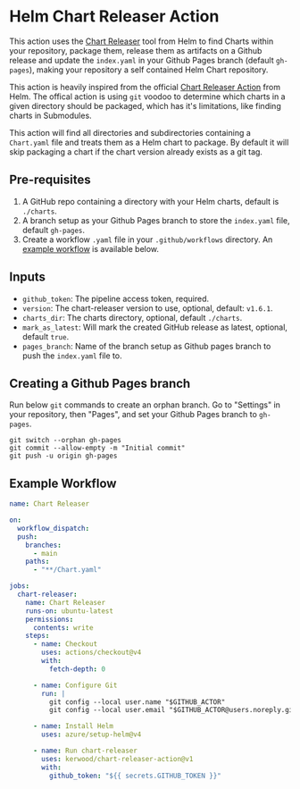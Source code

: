 # Helm Chart Releaser Action

This action uses the [Chart Releaser](https://github.com/helm/chart-releaser) tool from Helm to find Charts within your repository, package them, release them as artifacts on a Github release and update the `index.yaml` in your Github Pages branch (default `gh-pages`), making your repository a self contained Helm Chart repository.

This action is heavily inspired from the official [Chart Releaser Action](https://github.com/helm/chart-releaser-action) from Helm. The offical action is using `git` voodoo to determine which charts in a given directory should be packaged, which has it's limitations, like finding charts in Submodules.

This action will find all directories and subdirectories containing a `Chart.yaml` file and treats them as a Helm chart to package. By default it will skip packaging a chart if the chart version already exists as a git tag.

## Pre-requisites

1. A GitHub repo containing a directory with your Helm charts, default is `./charts`.
1. A branch setup as your Github Pages branch to store the `index.yaml` file, default `gh-pages`.
1. Create a workflow `.yaml` file in your `.github/workflows` directory. An [example workflow](#example-workflow) is available below.

## Inputs

- `github_token`: The pipeline access token, required.
- `version`: The chart-releaser version to use, optional, default: `v1.6.1`.
- `charts_dir`: The charts directory, optional, default `./charts`.
- `mark_as_latest`: Will mark the created GitHub release as latest, optional, default `true`.
- `pages_branch`: Name of the branch setup as Github pages branch to push the `index.yaml` file to.

## Creating a Github Pages branch

Run below `git` commands to create an orphan branch.
Go to "Settings" in your repository, then "Pages", and set your Github Pages branch to `gh-pages`.

```
git switch --orphan gh-pages
git commit --allow-empty -m "Initial commit"
git push -u origin gh-pages
```

## Example Workflow

```yaml
name: Chart Releaser

on:
  workflow_dispatch:
  push:
    branches:
      - main
    paths:
      - "**/Chart.yaml"

jobs:
  chart-releaser:
    name: Chart Releaser
    runs-on: ubuntu-latest
    permissions:
      contents: write
    steps:
      - name: Checkout
        uses: actions/checkout@v4
        with:
          fetch-depth: 0

      - name: Configure Git
        run: |
          git config --local user.name "$GITHUB_ACTOR"
          git config --local user.email "$GITHUB_ACTOR@users.noreply.github.com"

      - name: Install Helm
        uses: azure/setup-helm@v4

      - name: Run chart-releaser
        uses: kerwood/chart-releaser-action@v1
        with:
          github_token: "${{ secrets.GITHUB_TOKEN }}"
```
